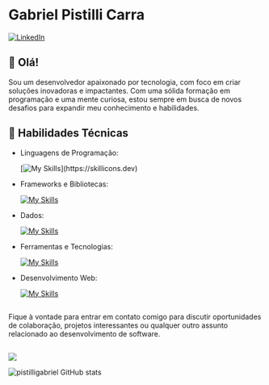 
# Gabriel Pistilli Carra

[![LinkedIn](https://img.shields.io/badge/LinkedIn-blue?logo=linkedin)](https://www.linkedin.com/in/gabriel-pistilli/)


## 👋 Olá!

Sou um desenvolvedor apaixonado por tecnologia, com foco em criar soluções inovadoras e impactantes. Com uma sólida formação em programação e uma mente curiosa, estou sempre em busca de novos desafios para expandir meu conhecimento e habilidades.

## 🚀 Habilidades Técnicas

- Linguagens de Programação: 

    [![My Skills](https://skillicons.dev/icons?i=java,javascript,)](https://skillicons.dev)
- Frameworks e Bibliotecas: 

    [![My Skills](https://skillicons.dev/icons?i=spring,hibernate,angular)](https://skillicons.dev)
- Dados: 

    [![My Skills](https://skillicons.dev/icons?i=mysql)](https://skillicons.dev)
- Ferramentas e Tecnologias: 

    [![My Skills](https://skillicons.dev/icons?i=git,github,vscode,idea,postman)](https://skillicons.dev)
- Desenvolvimento Web:

    [![My Skills](https://skillicons.dev/icons?i=html,css,bootstrap,windicss)](https://skillicons.dev)

## 
Fique à vontade para entrar em contato comigo para discutir oportunidades de colaboração, projetos interessantes ou qualquer outro assunto relacionado ao desenvolvimento de software. 
##
<img src="https://github-readme-stats.vercel.app/api/top-langs/?username=pistilligabriel&layout=compact&theme=dark">

![pistilligabriel GitHub stats](https://github-readme-stats.vercel.app/api?username=pistilligabriel&show_icons=true&theme=merko)
